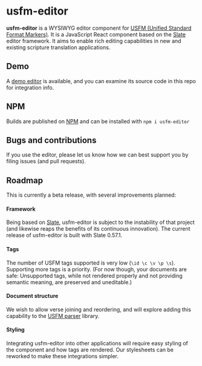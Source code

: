 # usfm-editor
**usfm-editor** is a WYSIWYG editor component for [USFM (Unified Standard
Format Markers)](https://ubsicap.github.io/usfm/). It is a JavaScript React
component based on the [Slate](https://github.com/ianstormtaylor/slate) editor
framework. It aims to enable rich editing capabilities in new and existing
scripture translation applications.

## Demo
A [demo editor](https://friendsofagape.github.io/usfm-editor/) is available, 
and you can examine its source code in this repo for integration info.

## NPM
Builds are published on [NPM](https://www.npmjs.com/package/usfm-editor) and
can be installed with `npm i usfm-editor`

## Bugs and contributions
If you use the editor, please let us know how we can best support you by filing
issues (and pull requests).

## Roadmap
This is currently a beta release, with several improvements planned:

#### Framework
Being based on [Slate](https://github.com/ianstormtaylor/slate), usfm-editor is
subject to the instability of that project (and likewise reaps the benefits of
its continuous innovation). The current release of usfm-editor is built with
Slate 0.57.1.

#### Tags
The number of USFM tags supported is very low (`\id \c \v \p \s`). Supporting
more tags is a priority. (For now though, your documents are safe: Unsupported
tags, while not rendered properly and not providing semantic meaning, are
preserved and uneditable.)

#### Document structure
We wish to allow verse joining and reordering, and will explore adding this
capability to the [USFM parser](https://github.com/unfoldingWord/usfm-js)
library.

#### Styling
Integrating usfm-editor into other applications will require easy styling of
the component and how tags are rendered. Our stylesheets can be reworked to
make these integrations simpler.
